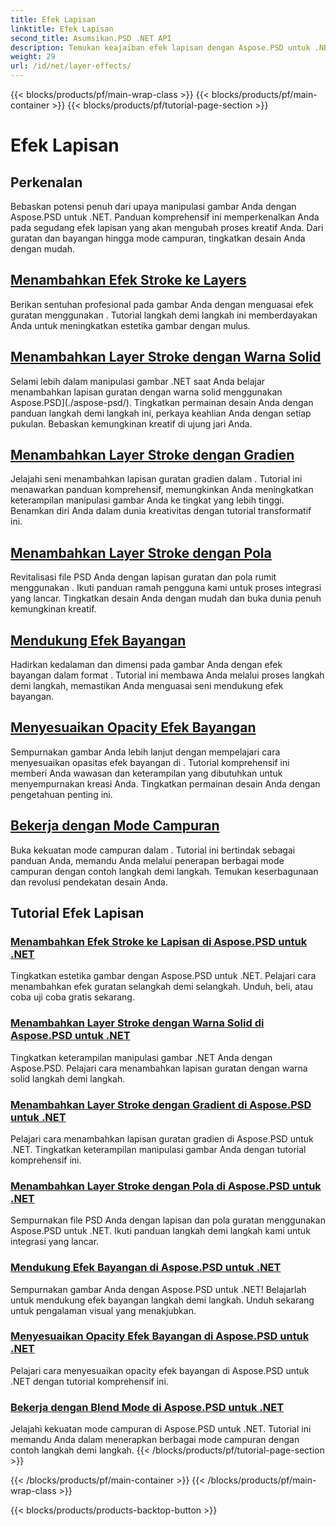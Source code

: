 ```yaml
---
title: Efek Lapisan
linktitle: Efek Lapisan
second_title: Asumsikan.PSD .NET API
description: Temukan keajaiban efek lapisan dengan Aspose.PSD untuk .NET! Tingkatkan keterampilan manipulasi gambar Anda dengan belajar menambahkan mode guratan, bayangan, dan campuran.
weight: 29
url: /id/net/layer-effects/
---
```


{{< blocks/products/pf/main-wrap-class >}}
{{< blocks/products/pf/main-container >}}
{{< blocks/products/pf/tutorial-page-section >}}

# Efek Lapisan

## Perkenalan

Bebaskan potensi penuh dari upaya manipulasi gambar Anda dengan Aspose.PSD untuk .NET. Panduan komprehensif ini memperkenalkan Anda pada segudang efek lapisan yang akan mengubah proses kreatif Anda. Dari guratan dan bayangan hingga mode campuran, tingkatkan desain Anda dengan mudah.

## [Menambahkan Efek Stroke ke Layers](./adding-stroke-effects/)

Berikan sentuhan profesional pada gambar Anda dengan menguasai efek guratan menggunakan . Tutorial langkah demi langkah ini memberdayakan Anda untuk meningkatkan estetika gambar dengan mulus. 

## [Menambahkan Layer Stroke dengan Warna Solid](./adding-stroke-layer-solid-color/)

Selami lebih dalam manipulasi gambar .NET saat Anda belajar menambahkan lapisan guratan dengan warna solid menggunakan Aspose.PSD](./aspose-psd/). Tingkatkan permainan desain Anda dengan panduan langkah demi langkah ini, perkaya keahlian Anda dengan setiap pukulan. Bebaskan kemungkinan kreatif di ujung jari Anda.

## [Menambahkan Layer Stroke dengan Gradien](./adding-stroke-layer-gradient/)

Jelajahi seni menambahkan lapisan guratan gradien dalam . Tutorial ini menawarkan panduan komprehensif, memungkinkan Anda meningkatkan keterampilan manipulasi gambar Anda ke tingkat yang lebih tinggi. Benamkan diri Anda dalam dunia kreativitas dengan tutorial transformatif ini.

## [Menambahkan Layer Stroke dengan Pola](./adding-stroke-layer-pattern/)

Revitalisasi file PSD Anda dengan lapisan guratan dan pola rumit menggunakan . Ikuti panduan ramah pengguna kami untuk proses integrasi yang lancar. Tingkatkan desain Anda dengan mudah dan buka dunia penuh kemungkinan kreatif.

## [Mendukung Efek Bayangan](./supporting-shadow-effects/)

Hadirkan kedalaman dan dimensi pada gambar Anda dengan efek bayangan dalam format . Tutorial ini membawa Anda melalui proses langkah demi langkah, memastikan Anda menguasai seni mendukung efek bayangan. 

## [Menyesuaikan Opacity Efek Bayangan](./adjusting-shadow-effect-opacity/)

Sempurnakan gambar Anda lebih lanjut dengan mempelajari cara menyesuaikan opasitas efek bayangan di . Tutorial komprehensif ini memberi Anda wawasan dan keterampilan yang dibutuhkan untuk menyempurnakan kreasi Anda. Tingkatkan permainan desain Anda dengan pengetahuan penting ini.

## [Bekerja dengan Mode Campuran](./working-with-blend-modes/)

Buka kekuatan mode campuran dalam . Tutorial ini bertindak sebagai panduan Anda, memandu Anda melalui penerapan berbagai mode campuran dengan contoh langkah demi langkah. Temukan keserbagunaan dan revolusi pendekatan desain Anda.

## Tutorial Efek Lapisan
### [Menambahkan Efek Stroke ke Lapisan di Aspose.PSD untuk .NET](./adding-stroke-effects/)
Tingkatkan estetika gambar dengan Aspose.PSD untuk .NET. Pelajari cara menambahkan efek guratan selangkah demi selangkah. Unduh, beli, atau coba uji coba gratis sekarang.
### [Menambahkan Layer Stroke dengan Warna Solid di Aspose.PSD untuk .NET](./adding-stroke-layer-solid-color/)
Tingkatkan keterampilan manipulasi gambar .NET Anda dengan Aspose.PSD. Pelajari cara menambahkan lapisan guratan dengan warna solid langkah demi langkah.
### [Menambahkan Layer Stroke dengan Gradient di Aspose.PSD untuk .NET](./adding-stroke-layer-gradient/)
Pelajari cara menambahkan lapisan guratan gradien di Aspose.PSD untuk .NET. Tingkatkan keterampilan manipulasi gambar Anda dengan tutorial komprehensif ini.
### [Menambahkan Layer Stroke dengan Pola di Aspose.PSD untuk .NET](./adding-stroke-layer-pattern/)
Sempurnakan file PSD Anda dengan lapisan dan pola guratan menggunakan Aspose.PSD untuk .NET. Ikuti panduan langkah demi langkah kami untuk integrasi yang lancar.
### [Mendukung Efek Bayangan di Aspose.PSD untuk .NET](./supporting-shadow-effects/)
Sempurnakan gambar Anda dengan Aspose.PSD untuk .NET! Belajarlah untuk mendukung efek bayangan langkah demi langkah. Unduh sekarang untuk pengalaman visual yang menakjubkan.
### [Menyesuaikan Opacity Efek Bayangan di Aspose.PSD untuk .NET](./adjusting-shadow-effect-opacity/)
Pelajari cara menyesuaikan opacity efek bayangan di Aspose.PSD untuk .NET dengan tutorial komprehensif ini.
### [Bekerja dengan Blend Mode di Aspose.PSD untuk .NET](./working-with-blend-modes/)
Jelajahi kekuatan mode campuran di Aspose.PSD untuk .NET. Tutorial ini memandu Anda dalam menerapkan berbagai mode campuran dengan contoh langkah demi langkah.
{{< /blocks/products/pf/tutorial-page-section >}}

{{< /blocks/products/pf/main-container >}}
{{< /blocks/products/pf/main-wrap-class >}}

{{< blocks/products/products-backtop-button >}}
